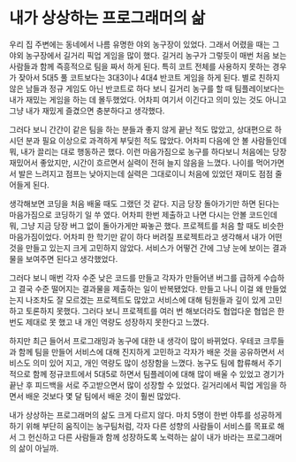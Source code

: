 # 내가 상상하는 프로그래머의 삶

우리 집 주변에는 동네에서 나름 유명한 야외 농구장이 있었다. 그래서 어렸을 때는 그 야외 농구장에서 길거리 픽업 게임을 많이 했다. 길거리 농구가 그렇듯이 매번 처음 보는 사람들과 함께 즉흥적으로 팀을 짜서 하게 된다. 특히 코트 전체를 사용하지 못하는 경우가 잦아서 5대5 풀 코트보다는 3대3이나 4대4 반코트 게임을 하게 된다. 별로 친하지 않은 남들과 정규 게임도 아닌 반코트로  하다 보니 길거리 농구를 할 때 팀플레이보다는 내가 재밌는 게임을 하는 데 몰두했었다. 어차피 여기서 이긴다고 의미 있는 것도 아니고 그냥 내가 재밌게 즐겼으면 충분하다고 생각했다. 

그러다 보니 간간이 같은 팀을 하는 분들과 좋지 않게 끝난 적도 많았고, 상대편으로 하시던 분과 필요 이상으로 과격하게 부딪힌 적도 많았다. 어차피 다음에 안 볼 사람들인데 뭐, 내가 끌리는 대로 행동하곤 했다. 이런 마음가짐으로 농구를 하다보니 처음에는 당장 재밌어서 좋았지만, 시간이 흐르면서 실력이 전혀 늘지 않음을 느꼈다. 나이를 먹어가면서 발은 느려지고 점프는 낮아지는데 실력은 그대로이니 처음에 있었던 재미도 점점 줄어들게 된다.

생각해보면 코딩을 처음 배울 때도 그랬던 것 같다. 지금 당장 돌아가기만 하면 된다는 마음가짐으로 코딩하기 일 쑤 였다. 어차피 한번 제출하고 나면 다시는 안볼 코드인데 뭐, 그냥 지금 당장 버그 없이 돌아가게만 짜놓곤  했다. 프로젝트를 처음 할 때도 비슷한 마음가짐이었다. 어차피 한 학기만 같이 하다 버려질 프로젝트라고 생각해서 내가 어떤 것을 만들고 있는지 크게 고민하지 않았다. 서비스가 어떻건 간에 그냥 눈에 보이는 결과물을 보여주면 된다고 생각했었다. 

그러다 보니 매번 각자 수준 낮은 코드를 만들고 각자가 만들어낸 버그를 급하게 수습하고 결국 수준 떨어지는 결과물을 제출하는 일이 반복됐었다. 만들고 나니 이걸 왜 만들었는지 나조차도 잘 모르겠는 프로젝트도 많았고 서비스에 대해 팀원들과 깊이 있게 고민하고 토론하지 못했다. 그러다 보니 프로젝트를 여러 번 해보더라도 협업다운 협업은 한 번도 제대로 못 했고 내 개인 역량도 성장하지 못한다고 느꼈다.

하지만 최근 들어서 프로그래밍과 농구에 대한 내 생각이 많이 바뀌었다. 우테코 크루들과 함께 팀을 만들어 서비스에 대해 진지하게 고민하고 각자가 배운 것을 공유하면서 서비스도 의미 있어 지고, 개인 역량도 많이 성장함을 느꼈다. 농구도 팀에 합류해서 주기적으로 함께 정규코트에서 5대5로 하면서 팀플레이에 대해 많이 배울 수 있었고 경기가 끝난 후  피드백을 서로 주고받으면서 많이 성장할 수  있었다. 길거리에서 픽업 게임을 하면서 배운 것보다 몇 달 팀에서 배운 것이 훨씬 많았다.

내가 상상하는 프로그래머의 삶도 크게 다르지 않다. 마치 5명이 한번 야투를 성공하게 하기 위해 부단히 움직이는 농구팀처럼, 각자 다른 성향의 사람들이 서비스를 목표로 해서 그 헌신하고 다른 사람들과 함께 성장하도록 노력하는 삶이 내가 바라는 프로그래머의 삶이 아닐까.
